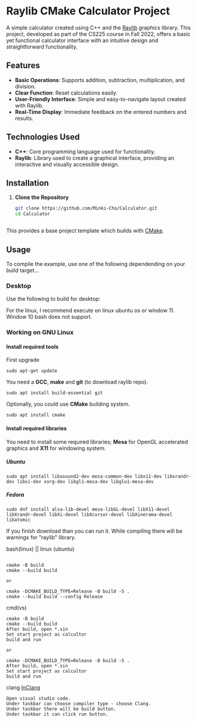 # Raylib CMake Calculator Project

A simple calculator created using C++ and the [Raylib](https://www.raylib.com/) graphics library. This project, developed as part of the CS225 course in Fall 2022, offers a basic yet functional calculator interface with an intuitive design and straightforward functionality.

## Features

- **Basic Operations**: Supports addition, subtraction, multiplication, and division.
- **Clear Function**: Reset calculations easily.
- **User-Friendly Interface**: Simple and easy-to-navigate layout created with Raylib.
- **Real-Time Display**: Immediate feedback on the entered numbers and results.

## Technologies Used

- **C++**: Core programming language used for functionality.
- **Raylib**: Library used to create a graphical interface, providing an interactive and visually accessible design.

## Installation

1. **Clone the Repository**
   ```bash
   git clone https://github.com/Minki-Cho/Calculator.git
   cd Calculator



This provides a base project template which builds with [CMake](https://cmake.org).

## Usage

To compile the example, use one of the following dependending on your build target...

### Desktop

Use the following to build for desktop:


For the linux, I recommend execute on linux ubuntu os or window 11.
Window 10 bash does not support.

### Working on GNU Linux

#### Install required tools

First upgrade

    sudo apt-get update 

You need a **GCC**, **make** and **git** (to download raylib repo).

    sudo apt install build-essential git

Optionally, you could use **CMake** building system.

    sudo apt install cmake

#### Install required libraries
You need to install some required libraries; **Mesa** for OpenGL accelerated graphics and **X11** for windowing system.

##### Ubuntu
    sudo apt install libasound2-dev mesa-common-dev libx11-dev libxrandr-dev libxi-dev xorg-dev libgl1-mesa-dev libglu1-mesa-dev

##### Fedora
    sudo dnf install alsa-lib-devel mesa-libGL-devel libX11-devel libXrandr-devel libXi-devel libXcursor-devel libXinerama-devel libatomic    


If you finish download than you can run it.
While compiling there will be warnings for "raylib" library.

bash(linux) || linux (ubuntu)
``` bash(linux) || linux (ubuntu)

cmake -B build
cmake --build build

or

cmake -DCMAKE_BUILD_TYPE=Release -B build -S .
cmake --build build --config Release

```

cmd(vs)
``` cmd(vs)
cmake -B build
cmake --build build
After build, open *.sin
Set start project as calcultor
build and run

or

cmake -DCMAKE_BUILD_TYPE=Release -B build -S .
After build, open *.sin
Set start project as calcultor
build and run

```

clang [InClang](../../ScreenShot/howtoclang.png)
``` clang
Open visual studio code.
Under taskbar can choose compiler type - choose Clang.
Under taskbar there will be build button.
Under taskbar it can click run button.
```